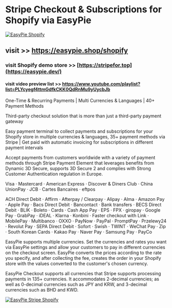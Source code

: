 # Stripe Checkout &amp; Subscriptions for Shopify via EasyPie
[![EasyPie Shopify](https://github.com/user-attachments/assets/b3af59c3-660b-41b7-94a3-5be7413e813a)](https://easypie.shop/shopify)
## visit >> https://easypie.shop/shopify
### visit Shopify demo store >> [https://stripefor.top](https://easypie.dev/)
#### visit video preview list >> https://www.youtube.com/playlist?list=PLYcyegf4ttmGdfkCKK0QdRnMu9yUycbJb

One-Time &amp; Recurring Payments | Multi Currencies &amp; Languages | 40+ Payment Methods

Third-party checkout solution that is more than just a third-party payment gateway

Easy payment terminal to collect payments and subscriptions for your Shopify store in multiple currencies & languages, 35+ payment methods via Stripe | Get paid with automatic invoicing for subscriptions in different payment intervals

Accept payments from customers worldwide with a variety of payment methods through Stripe Payment Element that leverages benefits from Dynamic 3D Secure, supports 3D Secure 2 and complies with Strong Customer Authentication regulation in Europe.

Visa · Mastercard · American Express · Discover & Diners Club · China UnionPay · JCB · Cartes Bancaires · eftpos

ACH Direct Debit · Affirm · Afterpay / Clearpay · Alipay · Alma · Amazon Pay · Apple Pay · Bacs Direct Debit · Bancontact · Bank transfers · BECS Direct Debit · BLIK · Boleto · Cards · Cash App Pay · EPS · FPX · giropay · Google Pay · GrabPay · iDEAL · Klarna · Konbini · Faster checkout with Link · MobilePay · Multibanco · OXXO · PayNow · PayPal · PromptPay · Przelewy24 · Revolut Pay · SEPA Direct Debit · Sofort · Swish · TWINT · WeChat Pay · Zip · South Korean Cards · Kakao Pay · Naver Pay · Samsung Pay · PayCo

EasyPie supports multiple currencies. Set the currencies and rates you want via EasyPie settings and allow your customers to pay in different currencies on the checkout screen. EasyPie converts the prices according to the rate you specify, and after collecting the fee, creates the order in your Shopify store with the values converted to the customer's chosen currency.

EasyPie Checkout supports all currencies that Stripe supports processing payments in 135+ currencies. It accommodates 2-decimal currencies; as well as 0-decimal currencies such as JPY and KRW, and 3-decimal currencies such as BHD and KWD.

[![EasyPie Stripe Shopify](https://github.com/user-attachments/assets/039d80ab-438a-436d-b5ba-5bf7c7b5f9e0)](https://easypie.shop/shopify)


